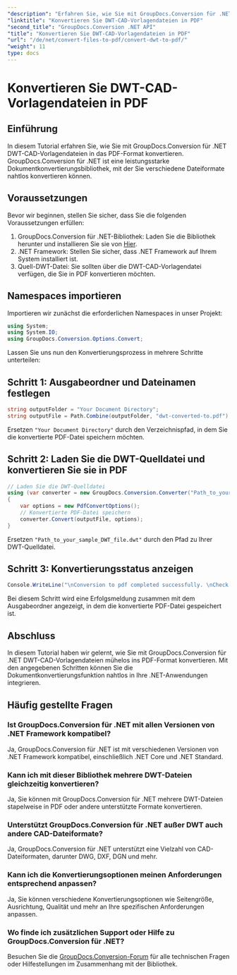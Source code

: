 ```yaml
---
"description": "Erfahren Sie, wie Sie mit GroupDocs.Conversion für .NET DWT-CAD-Vorlagendateien mühelos in das PDF-Format konvertieren."
"linktitle": "Konvertieren Sie DWT-CAD-Vorlagendateien in PDF"
"second_title": "GroupDocs.Conversion .NET API"
"title": "Konvertieren Sie DWT-CAD-Vorlagendateien in PDF"
"url": "/de/net/convert-files-to-pdf/convert-dwt-to-pdf/"
"weight": 11
type: docs
---
```

# Konvertieren Sie DWT-CAD-Vorlagendateien in PDF

## Einführung
In diesem Tutorial erfahren Sie, wie Sie mit GroupDocs.Conversion für .NET DWT-CAD-Vorlagendateien in das PDF-Format konvertieren. GroupDocs.Conversion für .NET ist eine leistungsstarke Dokumentkonvertierungsbibliothek, mit der Sie verschiedene Dateiformate nahtlos konvertieren können.
## Voraussetzungen
Bevor wir beginnen, stellen Sie sicher, dass Sie die folgenden Voraussetzungen erfüllen:
1. GroupDocs.Conversion für .NET-Bibliothek: Laden Sie die Bibliothek herunter und installieren Sie sie von [Hier](https://releases.groupdocs.com/conversion/net/).
2. .NET Framework: Stellen Sie sicher, dass .NET Framework auf Ihrem System installiert ist.
3. Quell-DWT-Datei: Sie sollten über die DWT-CAD-Vorlagendatei verfügen, die Sie in PDF konvertieren möchten.

## Namespaces importieren
Importieren wir zunächst die erforderlichen Namespaces in unser Projekt:
```csharp
using System;
using System.IO;
using GroupDocs.Conversion.Options.Convert;
```
Lassen Sie uns nun den Konvertierungsprozess in mehrere Schritte unterteilen:
## Schritt 1: Ausgabeordner und Dateinamen festlegen
```csharp
string outputFolder = "Your Document Directory";
string outputFile = Path.Combine(outputFolder, "dwt-converted-to.pdf");
```
Ersetzen `"Your Document Directory"` durch den Verzeichnispfad, in dem Sie die konvertierte PDF-Datei speichern möchten.
## Schritt 2: Laden Sie die DWT-Quelldatei und konvertieren Sie sie in PDF
```csharp
// Laden Sie die DWT-Quelldatei
using (var converter = new GroupDocs.Conversion.Converter("Path_to_your_sample_DWT_file.dwt"))
{
    var options = new PdfConvertOptions();
    // Konvertierte PDF-Datei speichern
    converter.Convert(outputFile, options);
}
```
Ersetzen `"Path_to_your_sample_DWT_file.dwt"` durch den Pfad zu Ihrer DWT-Quelldatei.
## Schritt 3: Konvertierungsstatus anzeigen
```csharp
Console.WriteLine("\nConversion to pdf completed successfully. \nCheck output in {0}", outputFolder);
```
Bei diesem Schritt wird eine Erfolgsmeldung zusammen mit dem Ausgabeordner angezeigt, in dem die konvertierte PDF-Datei gespeichert ist.

## Abschluss
In diesem Tutorial haben wir gelernt, wie Sie mit GroupDocs.Conversion für .NET DWT-CAD-Vorlagendateien mühelos ins PDF-Format konvertieren. Mit den angegebenen Schritten können Sie die Dokumentkonvertierungsfunktion nahtlos in Ihre .NET-Anwendungen integrieren.
## Häufig gestellte Fragen
### Ist GroupDocs.Conversion für .NET mit allen Versionen von .NET Framework kompatibel?
Ja, GroupDocs.Conversion für .NET ist mit verschiedenen Versionen von .NET Framework kompatibel, einschließlich .NET Core und .NET Standard.
### Kann ich mit dieser Bibliothek mehrere DWT-Dateien gleichzeitig konvertieren?
Ja, Sie können mit GroupDocs.Conversion für .NET mehrere DWT-Dateien stapelweise in PDF oder andere unterstützte Formate konvertieren.
### Unterstützt GroupDocs.Conversion für .NET außer DWT auch andere CAD-Dateiformate?
Ja, GroupDocs.Conversion für .NET unterstützt eine Vielzahl von CAD-Dateiformaten, darunter DWG, DXF, DGN und mehr.
### Kann ich die Konvertierungsoptionen meinen Anforderungen entsprechend anpassen?
Ja, Sie können verschiedene Konvertierungsoptionen wie Seitengröße, Ausrichtung, Qualität und mehr an Ihre spezifischen Anforderungen anpassen.
### Wo finde ich zusätzlichen Support oder Hilfe zu GroupDocs.Conversion für .NET?
Besuchen Sie die [GroupDocs.Conversion-Forum](https://forum.groupdocs.com/c/conversion/11) für alle technischen Fragen oder Hilfestellungen im Zusammenhang mit der Bibliothek.